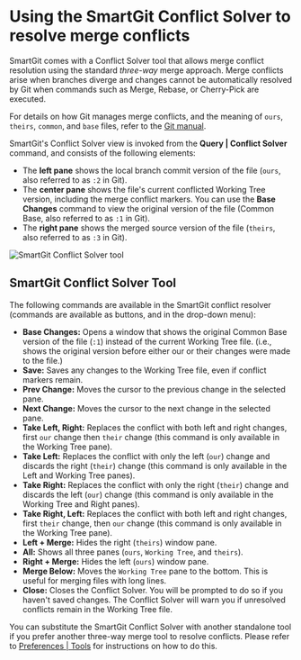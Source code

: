 # Using the SmartGit Conflict Solver to resolve merge conflicts

SmartGit comes with a Conflict Solver tool that allows merge conflict resolution using the standard *three-way* merge approach.
Merge conflicts arise when branches diverge and changes cannot be automatically resolved by Git when commands such as Merge, Rebase, or Cherry-Pick are executed.

For details on how Git manages merge conflicts, and the meaning of `ours`, `theirs`, `common`, and `base` files, refer to the [Git manual](https://git-scm.com/book/en/v2/Git-Tools-Advanced-Merging).

SmartGit's Conflict Solver view is invoked from the **Query \| Conflict Solver** command, and consists of the following elements:

- The **left pane** shows the local branch commit version of the file (`ours`, also referred to as `:2` in Git).
- The **center pane** shows the file's current conflicted Working Tree version, including the merge conflict markers.
  You can use the **Base Changes** command to view the original version of the file (Common Base, also referred to as `:1` in Git).
- The **right pane** shows the merged source version of the file (`theirs`, also referred to as `:3` in Git).

![SmartGit Conflict Solver tool](../../images/Tools-SmartGit-ConflictSolver.png)

## SmartGit Conflict Solver Tool

The following commands are available in the SmartGit conflict resolver (commands are available as buttons, and in the drop-down menu):

- **Base Changes:** Opens a window that shows the original Common Base version of the file (`:1`) instead of the current Working Tree file.
  (i.e., shows the original version before either our or their changes were made to the file.)
- **Save:** Saves any changes to the Working Tree file, even if conflict markers remain.
- **Prev Change:** Moves the cursor to the previous change in the selected pane.
- **Next Change:** Moves the cursor to the next change in the selected pane.
- **Take Left, Right:** Replaces the conflict with both left and right changes, first `our` change then `their` change (this command is only available in the Working Tree pane).
- **Take Left:** Replaces the conflict with only the left (`our`) change and discards the right (`their`) change (this command is only available in the Left and Working Tree panes).
- **Take Right:** Replaces the conflict with only the right (`their`) change and discards the left (`our`) change (this command is only available in the Working Tree and Right panes).
- **Take Right, Left:** Replaces the conflict with both left and right changes, first `their` change, then `our` change (this command is only available in the Working Tree pane).
- **Left + Merge:** Hides the right (`theirs`) window pane.
- **All:** Shows all three panes (`ours`, `Working Tree`, and `theirs`).
- **Right + Merge:** Hides the left (`ours`) window pane.
- **Merge Below:** Moves the `Working Tree` pane to the bottom.
  This is useful for merging files with long lines.
- **Close:** Closes the Conflict Solver.
  You will be prompted to do so if you haven't saved changes.
  The Conflict Solver will warn you if unresolved conflicts remain in the Working Tree file.

You can substitute the SmartGit Conflict Solver with another standalone tool if you prefer another three-way merge tool to resolve conflicts.
Please refer to [Preferences \| Tools](../../Preferences/Tools.md#conflict-solvers) for instructions on how to do this.
